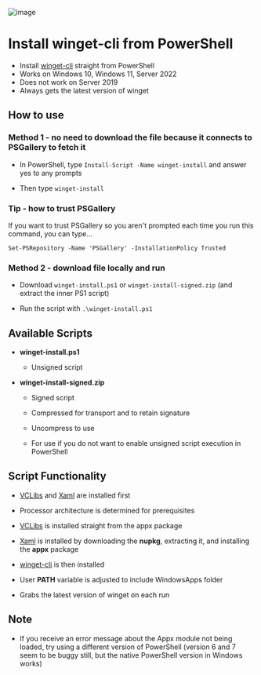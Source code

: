 
![image](https://user-images.githubusercontent.com/49938263/164990481-a82586ac-db45-42b1-b543-c3756eafe045.png)
# Install winget-cli from PowerShell

- Install [winget-cli](https://github.com/microsoft/winget-cli) straight from PowerShell
- Works on Windows 10, Windows 11, Server 2022
- Does not work on Server 2019
- Always gets the latest version of winget
  

## How to use 

### Method 1 - no need to download the file because it connects to PSGallery to fetch it

- In PowerShell, type `Install-Script -Name winget-install` and answer yes to any prompts

- Then type `winget-install`

### Tip - how to trust PSGallery

If you want to trust PSGallery so you aren't prompted each time you run this command, you can type...

`Set-PSRepository -Name 'PSGallery' -InstallationPolicy Trusted`

### Method 2 - download file locally and run

- Download `winget-install.ps1` or `winget-install-signed.zip` (and extract the inner PS1 script)

- Run the script with `.\winget-install.ps1`

  

## Available Scripts

-  **winget-install.ps1**

	- Unsigned script

-  **winget-install-signed.zip**

	- Signed script

	- Compressed for transport and to retain signature

	- Uncompress to use

	- For use if you do not want to enable unsigned script execution in PowerShell

  

## Script Functionality

  

- [VCLibs](https://docs.microsoft.com/en-gb/troubleshoot/developer/visualstudio/cpp/libraries/c-runtime-packages-desktop-bridge#how-to-install-and-update-desktop-framework-packages) and [Xaml](https://www.nuget.org/packages/Microsoft.UI.Xaml/) are installed first

- Processor architecture is determined for prerequisites

- [VCLibs](https://docs.microsoft.com/en-gb/troubleshoot/developer/visualstudio/cpp/libraries/c-runtime-packages-desktop-bridge#how-to-install-and-update-desktop-framework-packages) is installed straight from the appx package

- [Xaml](https://www.nuget.org/packages/Microsoft.UI.Xaml/) is installed by downloading the **nupkg**, extracting it, and installing the **appx** package

- [winget-cli](https://github.com/microsoft/winget-cli) is then installed

- User **PATH** variable is adjusted to include WindowsApps folder

- Grabs the latest version of winget on each run

  

## Note

  

- If you receive an error message about the Appx module not being loaded, try using a different version of PowerShell (version 6 and 7 seem to be buggy still, but the native PowerShell version in Windows works)